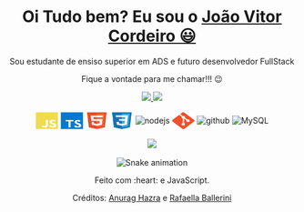 <div>
  
  <h1 align="center">
    Oi Tudo bem? Eu sou o 
    <a href="https://www.linkedin.com/in/jo%C3%A3o-vitor-cordeiro-613088256/">João Vitor Cordeiro 😃️</a>
  </h1>
  
  <p align="center">
     Sou estudante de ensiso superior em ADS e futuro desenvolvedor FullStack 
  </p>
  
  <p align="center">
    Fique a vontade para me chamar!!! 😉️
  </p>
  
</div>

<div align="center">
  <a href="https://github.com/JohnVSCordeiro">
    <img height="150em" src="https://github-readme-stats.vercel.app/api?username=JohnVSCordeiro&count_private=true&include_all_commits=true&show_icons=true&theme=dracula&hide_border=false&show_owner=true"/>
    <img height="150em" src="https://github-readme-stats.vercel.app/api/top-langs/?username=JohnVSCordeiro&theme=dracula&hide_border=false&&layout=compact"/>
  </a>
</div>

<div align="center" valign="top"><br>
 
  
  <img align="center" alt="Js" height="30" width="40" src="https://raw.githubusercontent.com/devicons/devicon/master/icons/javascript/javascript-plain.svg">
  <img align="center" alt="Js" height="30" width="40" src="https://raw.githubusercontent.com/devicons/devicon/master/icons/typescript/typescript-plain.svg">
  <img align="center" alt="HTML" height="30" width="40" src="https://raw.githubusercontent.com/devicons/devicon/master/icons/html5/html5-original.svg">
  <img align="center" alt="CSS" height="30" width="40" src="https://raw.githubusercontent.com/devicons/devicon/master/icons/css3/css3-original.svg">
  <img align="center" alt="nodejs" height="30" width="40" src="https://cdn.worldvectorlogo.com/logos/nodejs-icon.svg">
  <img align="center" alt="git" height="30" width="40" src="https://raw.githubusercontent.com/devicons/devicon/master/icons/git/git-original.svg">
  <img align="center" alt="github" height="35" width="35" src="/assets/GitHub.png">
  <img align="center" alt="MySQL" height="30" width="40" src="[https://raw.githubusercontent.com/devicons/devicon/master/icons/linux/linux-original.svg](https://img.shields.io/badge/MySQL-005C84?style=for-the-badge&logo=mysql&logoColor=white)">
</div><br>

<div align="center">
  <a href="https://www.linkedin.com/in/jo%C3%A3o-vitor-cordeiro-613088256/" target="_blank"><img src="https://img.shields.io/badge/-LinkedIn-%230077B5?style=for-the-badge&logo=linkedin&logoColor=white" target="_blank"></a> 
</div>

<div align="center">

  ![Snake animation](https://github.com/danielbped/danielbped/blob/output/github-contribution-grid-snake.svg)
  
</div>

<div align="center">
  <p>Feito com :heart: e JavaScript.</p>
  <p>Créditos: <a href="https://github.com/anuraghazra/github-readme-stats">Anurag Hazra</a> e <a href="https://github.com/rafaballerini">Rafaella Ballerini</a></p>
</div>

